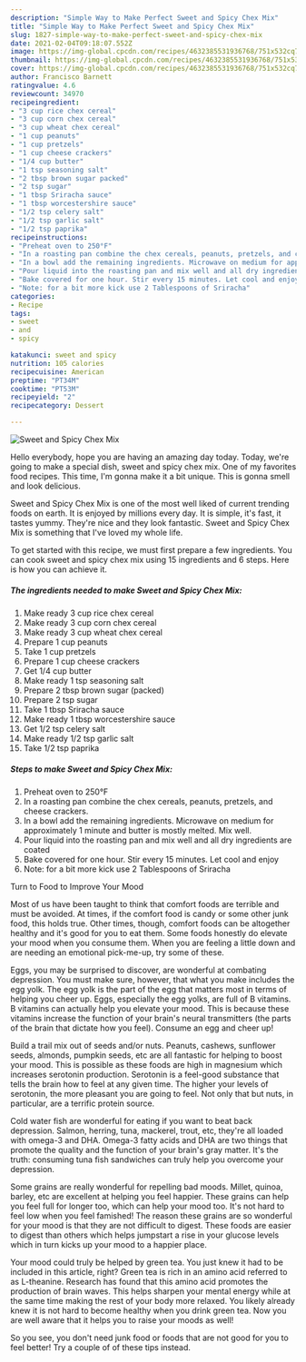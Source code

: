 ```yaml
---
description: "Simple Way to Make Perfect Sweet and Spicy Chex Mix"
title: "Simple Way to Make Perfect Sweet and Spicy Chex Mix"
slug: 1827-simple-way-to-make-perfect-sweet-and-spicy-chex-mix
date: 2021-02-04T09:18:07.552Z
image: https://img-global.cpcdn.com/recipes/4632385531936768/751x532cq70/sweet-and-spicy-chex-mix-recipe-main-photo.jpg
thumbnail: https://img-global.cpcdn.com/recipes/4632385531936768/751x532cq70/sweet-and-spicy-chex-mix-recipe-main-photo.jpg
cover: https://img-global.cpcdn.com/recipes/4632385531936768/751x532cq70/sweet-and-spicy-chex-mix-recipe-main-photo.jpg
author: Francisco Barnett
ratingvalue: 4.6
reviewcount: 34970
recipeingredient:
- "3 cup rice chex cereal"
- "3 cup corn chex cereal"
- "3 cup wheat chex cereal"
- "1 cup peanuts"
- "1 cup pretzels"
- "1 cup cheese crackers"
- "1/4 cup butter"
- "1 tsp seasoning salt"
- "2 tbsp brown sugar packed"
- "2 tsp sugar"
- "1 tbsp Sriracha sauce"
- "1 tbsp worcestershire sauce"
- "1/2 tsp celery salt"
- "1/2 tsp garlic salt"
- "1/2 tsp paprika"
recipeinstructions:
- "Preheat oven to 250°F"
- "In a roasting pan combine the chex cereals, peanuts, pretzels, and cheese crackers."
- "In a bowl add the remaining ingredients. Microwave on medium for approximately 1 minute and butter is mostly melted. Mix well."
- "Pour liquid into the roasting pan and mix well and all dry ingredients are coated"
- "Bake covered for one hour. Stir every 15 minutes. Let cool and enjoy"
- "Note: for a bit more kick use 2 Tablespoons of Sriracha"
categories:
- Recipe
tags:
- sweet
- and
- spicy

katakunci: sweet and spicy 
nutrition: 105 calories
recipecuisine: American
preptime: "PT34M"
cooktime: "PT53M"
recipeyield: "2"
recipecategory: Dessert

---
```



![Sweet and Spicy Chex Mix](https://img-global.cpcdn.com/recipes/4632385531936768/751x532cq70/sweet-and-spicy-chex-mix-recipe-main-photo.jpg)

Hello everybody, hope you are having an amazing day today. Today, we're going to make a special dish, sweet and spicy chex mix. One of my favorites food recipes. This time, I'm gonna make it a bit unique. This is gonna smell and look delicious.



Sweet and Spicy Chex Mix is one of the most well liked of current trending foods on earth. It is enjoyed by millions every day. It is simple, it's fast, it tastes yummy. They're nice and they look fantastic. Sweet and Spicy Chex Mix is something that I've loved my whole life.


To get started with this recipe, we must first prepare a few ingredients. You can cook sweet and spicy chex mix using 15 ingredients and 6 steps. Here is how you can achieve it.

<!--inarticleads1-->

##### The ingredients needed to make Sweet and Spicy Chex Mix:

1. Make ready 3 cup rice chex cereal
1. Make ready 3 cup corn chex cereal
1. Make ready 3 cup wheat chex cereal
1. Prepare 1 cup peanuts
1. Take 1 cup pretzels
1. Prepare 1 cup cheese crackers
1. Get 1/4 cup butter
1. Make ready 1 tsp seasoning salt
1. Prepare 2 tbsp brown sugar (packed)
1. Prepare 2 tsp sugar
1. Take 1 tbsp Sriracha sauce
1. Make ready 1 tbsp worcestershire sauce
1. Get 1/2 tsp celery salt
1. Make ready 1/2 tsp garlic salt
1. Take 1/2 tsp paprika




<!--inarticleads2-->

##### Steps to make Sweet and Spicy Chex Mix:

1. Preheat oven to 250°F
1. In a roasting pan combine the chex cereals, peanuts, pretzels, and cheese crackers.
1. In a bowl add the remaining ingredients. Microwave on medium for approximately 1 minute and butter is mostly melted. Mix well.
1. Pour liquid into the roasting pan and mix well and all dry ingredients are coated
1. Bake covered for one hour. Stir every 15 minutes. Let cool and enjoy
1. Note: for a bit more kick use 2 Tablespoons of Sriracha




Turn to Food to Improve Your Mood


Most of us have been taught to think that comfort foods are terrible and must be avoided. At times, if the comfort food is candy or some other junk food, this holds true. Other times, though, comfort foods can be altogether healthy and it's good for you to eat them. Some foods honestly do elevate your mood when you consume them. When you are feeling a little down and are needing an emotional pick-me-up, try some of these.

Eggs, you may be surprised to discover, are wonderful at combating depression. You must make sure, however, that what you make includes the egg yolk. The egg yolk is the part of the egg that matters most in terms of helping you cheer up. Eggs, especially the egg yolks, are full of B vitamins. B vitamins can actually help you elevate your mood. This is because these vitamins increase the function of your brain's neural transmitters (the parts of the brain that dictate how you feel). Consume an egg and cheer up!

Build a trail mix out of seeds and/or nuts. Peanuts, cashews, sunflower seeds, almonds, pumpkin seeds, etc are all fantastic for helping to boost your mood. This is possible as these foods are high in magnesium which increases serotonin production. Serotonin is a feel-good substance that tells the brain how to feel at any given time. The higher your levels of serotonin, the more pleasant you are going to feel. Not only that but nuts, in particular, are a terrific protein source.

Cold water fish are wonderful for eating if you want to beat back depression. Salmon, herring, tuna, mackerel, trout, etc, they're all loaded with omega-3 and DHA. Omega-3 fatty acids and DHA are two things that promote the quality and the function of your brain's gray matter. It's the truth: consuming tuna fish sandwiches can truly help you overcome your depression. 

Some grains are really wonderful for repelling bad moods. Millet, quinoa, barley, etc are excellent at helping you feel happier. These grains can help you feel full for longer too, which can help your mood too. It's not hard to feel low when you feel famished! The reason these grains are so wonderful for your mood is that they are not difficult to digest. These foods are easier to digest than others which helps jumpstart a rise in your glucose levels which in turn kicks up your mood to a happier place.

Your mood could truly be helped by green tea. You just knew it had to be included in this article, right? Green tea is rich in an amino acid referred to as L-theanine. Research has found that this amino acid promotes the production of brain waves. This helps sharpen your mental energy while at the same time making the rest of your body more relaxed. You likely already knew it is not hard to become healthy when you drink green tea. Now you are well aware that it helps you to raise your moods as well!

So you see, you don't need junk food or foods that are not good for you to feel better! Try  a  couple of  of  these  tips  instead.

